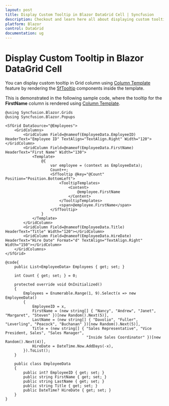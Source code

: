 ```yaml
---
layout: post
title: Display Custom Tooltip in Blazor DataGrid Cell | Syncfusion
description: Checkout and learn here all about displaying custom tooltip in Syncfusion Blazor DataGrid cell and much more.
platform: Blazor
control: DataGrid
documentation: ug
---
```


# Display Custom Tooltip in Blazor DataGrid Cell

You can display custom tooltip in Grid column using [Column Template](https://blazor.syncfusion.com/documentation/datagrid/columns#column-template) feature by rendering the [SfTooltip](https://blazor.syncfusion.com/documentation/tooltip/getting-started) components inside the template.

This is demonstrated in the following sample code, where the tooltip for the **FirstName** column is rendered using [Column Template](https://blazor.syncfusion.com/documentation/datagrid/columns#column-template).

```cshtml
@using Syncfusion.Blazor.Grids
@using Syncfusion.Blazor.Popups

<SfGrid DataSource="@Employees">
    <GridColumns>
        <GridColumn Field=@nameof(EmployeeData.EmployeeID) HeaderText="Employee ID" TextAlign="TextAlign.Right" Width="120"></GridColumn>
        <GridColumn Field=@nameof(EmployeeData.FirstName) HeaderText="First Name" Width="130">
            <Template>
                @{
                    var employee = (context as EmployeeData);
                    Count++;
                    <SfTooltip @key="@Count" Position="Position.BottomLeft">
                        <TooltipTemplates>
                            <Content>
                                @employee.FirstName
                            </Content>
                        </TooltipTemplates>
                        <span>@employee.FirstName</span>
                    </SfTooltip>
                }
            </Template>
        </GridColumn>
        <GridColumn Field=@nameof(EmployeeData.Title) HeaderText="Title" Width="120"></GridColumn>
        <GridColumn Field=@nameof(EmployeeData.HireDate) HeaderText="Hire Date" Format="d" TextAlign="TextAlign.Right" Width="150"></GridColumn>
    </GridColumns>
</SfGrid>

@code{
    public List<EmployeeData> Employees { get; set; }

    int Count { get; set; } = 0;

    protected override void OnInitialized()
    {
        Employees = Enumerable.Range(1, 9).Select(x => new EmployeeData()
        {
            EmployeeID = x,
            FirstName = (new string[] { "Nancy", "Andrew", "Janet", "Margaret", "Steven" })[new Random().Next(5)],
            LastName = (new string[] { "Davolio", "Fuller", "Leverling", "Peacock", "Buchanan" })[new Random().Next(5)],
            Title = (new string[] { "Sales Representative", "Vice President, Sales", "Sales Manager",
                                    "Inside Sales Coordinator" })[new Random().Next(4)],
            HireDate = DateTime.Now.AddDays(-x),
        }).ToList();
    }

    public class EmployeeData
    {
        public int? EmployeeID { get; set; }
        public string FirstName { get; set; }
        public string LastName { get; set; }
        public string Title { get; set; }
        public DateTime? HireDate { get; set; }
    }
}
```
